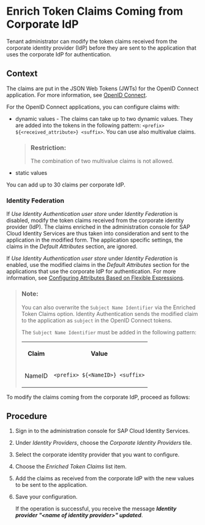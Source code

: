 <!-- loiof19e580088e74aaa96087f1def8972cd -->

# Enrich Token Claims Coming from Corporate IdP

Tenant administrator can modify the token claims received from the corporate identity provider \(IdP\) before they are sent to the application that uses the corporate IdP for authentication.



## Context

The claims are put in the JSON Web Tokens \(JWTs\) for the OpenID Connect application. For more information, see [OpenID Connect](openid-connect-a789c9c.md).

For the OpenID Connect applications, you can configure claims with:

-   dynamic values - The claims can take up to two dynamic values. They are added into the tokens in the following pattern: `<prefix> ${<received_attribute>} <suffix>`. You can use also multivalue claims.

    > ### Restriction:  
    > The combination of two multivalue claims is not allowed.

-   static values

You can add up to 30 claims per corporate IdP.



### Identity Federation

If *Use Identity Authentication user store* under *Identity Federation* is disabled, modify the token claims received from the corporate identity provider \(IdP\). The claims enriched in the administration console for SAP Cloud Identity Services are thus taken into consideration and sent to the application in the modified form. The application specific settings, the claims in the *Default Attributes* section, are ignored.

If *Use Identity Authentication user store* under *Identity Federation* is enabled, use the modified claims in the *Default Attributes* section for the applications that use the corporate IdP for authentication. For more information, see [Configuring Attributes Based on Flexible Expressions](configuring-attributes-based-on-flexible-expressions-a2f1e46.md).

> ### Note:  
> You can also overwrite the `Subject Name Identifier` via the Enriched Token Claims option. Identity Authentication sends the modified claim to the application as `subject` in the OpenID Connect tokens.
> 
> The `Subject Name Identifier` must be added in the following pattern:
> 
> 
> <table>
> <tr>
> <th valign="top">
> 
> Claim
> 
> </th>
> <th valign="top">
> 
> Value
> 
> </th>
> </tr>
> <tr>
> <td valign="top">
> 
> NameID
> 
> </td>
> <td valign="top">
> 
> `<prefix> ${<NameID>} <suffix>`
> 
> </td>
> </tr>
> </table>

To modify the claims coming from the corporate IdP, proceed as follows:



## Procedure

1.  Sign in to the administration console for SAP Cloud Identity Services.

2.  Under *Identity Providers*, choose the *Corporate Identity Providers* tile.

3.  Select the corporate identity provider that you want to configure.

4.  Choose the *Enriched Token Claims* list item.

5.  Add the claims as received from the corporate IdP with the new values to be sent to the application.

6.  Save your configuration.

    If the operation is successful, you receive the message ***Identity provider "<name of identity provider\>" updated***.


